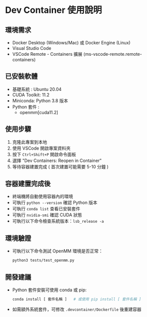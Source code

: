 # Dev Container 使用說明

## 環境需求

- Docker Desktop (Windows/Mac) 或 Docker Engine (Linux)
- Visual Studio Code
- VSCode Remote - Containers 擴展 (ms-vscode-remote.remote-containers)

## 已安裝軟體

- 基礎系統 : Ubuntu 20.04
- CUDA Toolkit: 11.2
- Miniconda: Python 3.8 版本
- Python 套件 :
  - openmm[cuda11.2]

## 使用步驟

1. 克隆此專案到本地
2. 使用 VSCode 開啟專案資料夾
3. 按下 `Ctrl+Shift+P` 開啟命令面板
4. 選擇 "Dev Containers: Reopen in Container"
5. 等待容器建置完成 ( 首次建置可能需要 5-10 分鐘 )

## 容器建置完成後

- 終端機將自動使用容器內的環境
- 可執行 `python --version` 確認 Python 版本
- 可執行 `conda list` 查看已安裝套件
- 可執行 `nvidia-smi` 確認 CUDA 狀態
- 可執行以下命令檢查系統版本：`lsb_release -a`

## 環境驗證

- 可執行以下命令測試 OpenMM 環境是否正常：

  ```bash
  python3 tests/test_openmm.py
  ```

## 開發建議

- Python 套件安裝可使用 conda 或 pip:
  ```bash
  conda install [ 套件名稱 ]   # 或使用 pip install [ 套件名稱 ]
  ```
- 如需額外系統套件，可修改 `.devcontainer/Dockerfile` 後重建容器
